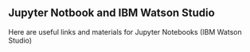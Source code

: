 ## Jupyter Notbook and IBM Watson Studio
Here are useful links and materials for Jupyter Notebooks (IBM Watson Studio)
